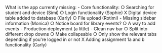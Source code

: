 What is the app currently missing:
    - Core functionality:
        ○ Searching for student and device (Simi)
        ○ Login functionality (Sophie)
        X Digital device table added to database (Carly)
        ○ File upload (Rotimi)
    - Missing sidebar information (Monica)
        ○ Notice board for library events?
        ○ A way to add events 
    - Production deployment (a little) 
    - Clean nav bar 
        ○ Split into different drop downs 
        ○ Make collapsable 
        ○ Only show the relevant tabs depending if you're logged in or not
    X Adding assignment 1a and b functionality (Carly) 